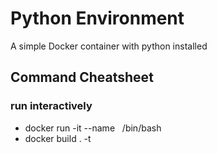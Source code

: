 # Python Environment
A simple Docker container with python installed

## Command Cheatsheet

### run interactively
* docker run -it --name <image> <image> /bin/bash 
* docker build . -t <image>
